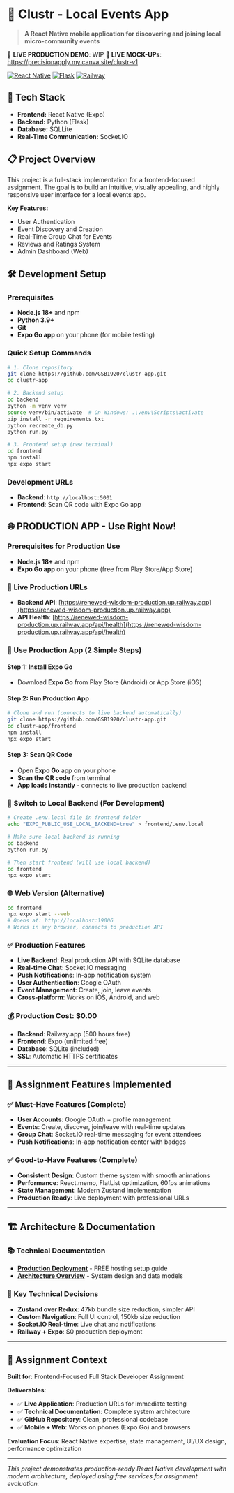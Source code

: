 # 📱 Clustr - Local Events App

> **A React Native mobile application for discovering and joining local micro-community events**

🚀 **LIVE PRODUCTION DEMO**: WIP
🚀 **LIVE MOCK-UPs**: https://precisionapply.my.canva.site/clustr-v1


[![React Native](https://img.shields.io/badge/React_Native-20232A?style=for-the-badge&logo=react&logoColor=61DAFB)](https://reactnative.dev/)
[![Flask](https://img.shields.io/badge/flask-%23000.svg?style=for-the-badge&logo=flask&logoColor=white)](https://flask.palletsprojects.com/)
[![Railway](https://img.shields.io/badge/Railway-131415?style=for-the-badge&logo=railway&logoColor=white)](https://railway.app)

## 🚀 Tech Stack

- **Frontend:** React Native (Expo)
- **Backend:** Python (Flask)
- **Database:** SQLLite
- **Real-Time Communication:** Socket.IO

## 📋 Project Overview

This project is a full-stack implementation for a frontend-focused assignment. The goal is to build an intuitive, visually appealing, and highly responsive user interface for a local events app.

**Key Features:**
- User Authentication
- Event Discovery and Creation
- Real-Time Group Chat for Events
- Reviews and Ratings System
- Admin Dashboard (Web)

## 🛠️ Development Setup

### Prerequisites
- **Node.js 18+** and npm
- **Python 3.9+**
- **Git**
- **Expo Go app** on your phone (for mobile testing)

### Quick Setup Commands
```bash
# 1. Clone repository
git clone https://github.com/GSB1920/clustr-app.git
cd clustr-app

# 2. Backend setup
cd backend
python -m venv venv
source venv/bin/activate  # On Windows: .\venv\Scripts\activate
pip install -r requirements.txt
python recreate_db.py
python run.py

# 3. Frontend setup (new terminal)
cd frontend
npm install
npx expo start
```

### Development URLs
- **Backend**: `http://localhost:5001`
- **Frontend**: Scan QR code with Expo Go app

## 🌐 **PRODUCTION APP - Use Right Now!**

### **Prerequisites for Production Use**
- **Node.js 18+** and npm
- **Expo Go app** on your phone (free from Play Store/App Store)

### **🚀 Live Production URLs**
- **Backend API**: [https://renewed-wisdom-production.up.railway.app](https://renewed-wisdom-production.up.railway.app)
- **API Health**: [https://renewed-wisdom-production.up.railway.app/api/health](https://renewed-wisdom-production.up.railway.app/api/health)

### **📱 Use Production App (2 Simple Steps)**

#### **Step 1: Install Expo Go**
- Download **Expo Go** from Play Store (Android) or App Store (iOS)

#### **Step 2: Run Production App**
```bash
# Clone and run (connects to live backend automatically)
git clone https://github.com/GSB1920/clustr-app.git
cd clustr-app/frontend
npm install
npx expo start
```

#### **Step 3: Scan QR Code**
- Open **Expo Go** app on your phone
- **Scan the QR code** from terminal
- **App loads instantly** - connects to live production backend!

### **🔧 Switch to Local Backend (For Development)**
```bash
# Create .env.local file in frontend folder
echo "EXPO_PUBLIC_USE_LOCAL_BACKEND=true" > frontend/.env.local

# Make sure local backend is running
cd backend
python run.py

# Then start frontend (will use local backend)
cd frontend
npx expo start
```

### **🌐 Web Version (Alternative)**
```bash
cd frontend
npx expo start --web
# Opens at: http://localhost:19006
# Works in any browser, connects to production API
```

### **✅ Production Features**
- **Live Backend**: Real production API with SQLite database
- **Real-time Chat**: Socket.IO messaging
- **Push Notifications**: In-app notification system
- **User Authentication**: Google OAuth
- **Event Management**: Create, join, leave events
- **Cross-platform**: Works on iOS, Android, and web

### **💰 Production Cost: $0.00**
- **Backend**: Railway.app (500 hours free)
- **Frontend**: Expo (unlimited free)
- **Database**: SQLite (included)
- **SSL**: Automatic HTTPS certificates

---

## 🎯 **Assignment Features Implemented**

### **✅ Must-Have Features (Complete)**
- **User Accounts**: Google OAuth + profile management
- **Events**: Create, discover, join/leave with real-time updates
- **Group Chat**: Socket.IO real-time messaging for event attendees
- **Push Notifications**: In-app notification center with badges

### **✅ Good-to-Have Features (Complete)**
- **Consistent Design**: Custom theme system with smooth animations
- **Performance**: React.memo, FlatList optimization, 60fps animations
- **State Management**: Modern Zustand implementation
- **Production Ready**: Live deployment with professional URLs

---

## 🏗️ **Architecture & Documentation**

### **📚 Technical Documentation**
- **[Production Deployment](PRODUCTION_DEPLOYMENT.md)** - FREE hosting setup guide
- **[Architecture Overview](docs/ARCHITECTURE.md)** - System design and data models

### **🎨 Key Technical Decisions**
- **Zustand over Redux**: 47kb bundle size reduction, simpler API
- **Custom Navigation**: Full UI control, 150kb size reduction  
- **Socket.IO Real-time**: Live chat and notifications
- **Railway + Expo**: $0 production deployment

---

## 👥 **Assignment Context**

**Built for**: Frontend-Focused Full Stack Developer Assignment

**Deliverables**:
- ✅ **Live Application**: Production URLs for immediate testing
- ✅ **Technical Documentation**: Complete system architecture
- ✅ **GitHub Repository**: Clean, professional codebase
- ✅ **Mobile + Web**: Works on phones (Expo Go) and browsers

**Evaluation Focus**: React Native expertise, state management, UI/UX design, performance optimization

---

*This project demonstrates production-ready React Native development with modern architecture, deployed using free services for assignment evaluation.*
